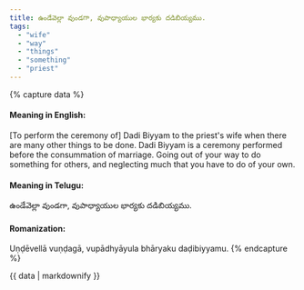 ```yaml
---
title: ఉండేవెల్లా వుండగా, వుపాధ్యాయుల భార్యకు దడిబియ్యము.
tags:
  - "wife"
  - "way"
  - "things"
  - "something"
  - "priest"
---
```


{% capture data %}
#### Meaning in English:
[To perform the ceremony of] Dadi Biyyam to the priest's wife when there are many other things to be done.
Dadi Biyyam is a ceremony performed before the consummation of marriage.
Going out of your way to do something for others, and neglecting much that you have to do of your own.

#### Meaning in Telugu:
ఉండేవెల్లా వుండగా, వుపాధ్యాయుల భార్యకు దడిబియ్యము.

#### Romanization:
Uṇḍēvellā vuṇḍagā, vupādhyāyula bhāryaku daḍibiyyamu.
{% endcapture %}

{{ data | markdownify }}

